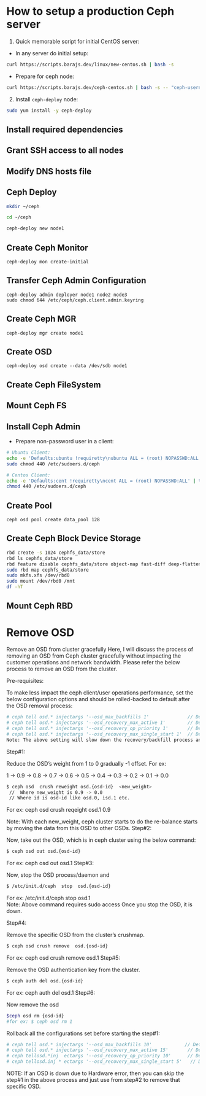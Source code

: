# How to setup a production Ceph server

1. Quick memorable script for initial CentOS server:

* In any server do initial setup:
```bash
curl https://scripts.barajs.dev/linux/new-centos.sh | bash -s
```

* Prepare for ceph node:
```bash
curl https://scripts.barajs.dev/ceph-centos.sh | bash -s -- "ceph-username" "ceph-password"
```

2. Install `ceph-deploy` node:

```bash
sudo yum install -y ceph-deploy
```

## Install required dependencies


## Grant SSH access to all nodes

## Modify DNS hosts file

## Ceph Deploy

```bash
mkdir ~/ceph

cd ~/ceph

ceph-deploy new node1
```

## Create Ceph Monitor
```
ceph-deploy mon create-initial
```

## Transfer Ceph Admin Configuration

```
ceph-deploy admin deployer node1 node2 node3
sudo chmod 644 /etc/ceph/ceph.client.admin.keyring
```

## Create Ceph MGR

```
ceph-deploy mgr create node1
```

## Create OSD

```
ceph-deploy osd create --data /dev/sdb node1
```

## Create Ceph FileSystem

## Mount Ceph FS

## Install Ceph Admin

* Prepare non-password user in a client:

```bash
# Ubuntu Client:
echo -e 'Defaults:ubuntu !requiretty\nubuntu ALL = (root) NOPASSWD:ALL' | sudo tee /etc/sudoers.d/ceph 
sudo chmod 440 /etc/sudoers.d/ceph

# Centos Client:
echo -e 'Defaults:cent !requiretty\ncent ALL = (root) NOPASSWD:ALL' | tee /etc/sudoers.d/ceph 
chmod 440 /etc/sudoers.d/ceph 
```

## Create Pool

```
ceph osd pool create data_pool 128
```

## Create Ceph Block Device Storage

```bash
rbd create -s 1024 cephfs_data/store
rbd ls cephfs_data/store
rbd feature disable cephfs_data/store object-map fast-diff deep-flatten
sudo rbd map cephfs_data/store
sudo mkfs.xfs /dev/rbd0
sudo mount /dev/rbd0 /mnt
df -hT
```

## Mount Ceph RBD




# Remove OSD

Remove an OSD from cluster gracefully
Here, I will discuss the process of removing an OSD from Ceph cluster gracefully without impacting the customer operations and network bandwidth. Please refer the below process to remove an OSD from the cluster.

Pre-requisites:

To make less impact  the ceph client/user operations performance, set the below configuration options and should be rolled-backed to default after the OSD removal process:
```bash
# ceph tell osd.* injectargs '--osd_max_backfills 1'              // Default 10
# ceph tell osd.* injectargs '--osd_recovery_max_active 1'        // Default 15
# ceph tell osd.* injectargs '--osd_recovery_op_priority 1'       // Default 10
# ceph tell osd.* injectargs '--osd_recovery_max_single_start 1'  // Default 5
Note: The above setting will slow down the recovery/backfill process and prolongs the osd removal process.
```
Step#1:

Reduce the OSD’s weight from 1 to 0 gradually -1 offset. For ex:

1 -> 0.9 -> 0.8 -> 0.7 -> 0.6 -> 0.5 -> 0.4 -> 0.3 -> 0.2 -> 0.1 -> 0.0
```bash
$ ceph osd  crush reweight osd.{osd-id}  <new_weight> 
 //  Where new_weight is 0.9 -> 0.0
 // Where id is osd-id like osd.0, isd.1 etc.
```
For ex: ceph osd crush reqeight osd.1 0.9

Note: With each new_weight, ceph cluster starts to do the re-balance
      starts by moving the data from this OSD to other OSDs.
Step#2:

Now, take out the OSD, which is in ceph cluster using the below command:
```bash
$ ceph osd out osd.{osd-id}
```
For ex: ceph osd out osd.1
Step#3:

Now, stop the OSD process/daemon and
```bash
$ /etc/init.d/ceph  stop  osd.{osd-id}
```
For ex: /etc/init.d/ceph stop osd.1   
Note: Above command requires sudo access
Once you stop the OSD, it is down.

Step#4:

Remove the specific OSD from the cluster’s crushmap.
```bash
$ ceph osd crush remove  osd.{osd-id}
```
For ex: ceph osd crush remove osd.1
Step#5:

Remove the OSD authentication key from the cluster.
```bash
$ ceph auth del osd.{osd-id}
```
For ex: ceph auth del osd.1
Step#6:

Now remove the osd
```bash
$ceph osd rm {osd-id}
#for ex: $ ceph osd rm 1
```

Rollback all the configurations set before starting the step#1:
```bash
# ceph tell osd.* injectargs '--osd_max_backfills 10'            // Default 10
# ceph tell osd.* injectargs '--osd_recovery_max_active 15'       // Default 15 
# ceph tellosd.*inj  ectargs '--osd_recovery_op_priority 10'      // Default 10
# ceph tellosd.inj * ectargs '--osd_recovery_max_single_start 5'   // Default 5
```
NOTE: If  an OSD is down due to Hardware error, then you can skip the step#1 in the above process and just use from step#2 to remove that specific OSD.
